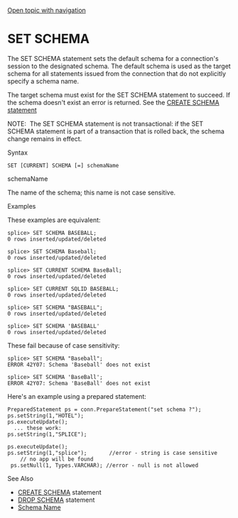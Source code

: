 [Open topic with navigation](../../../index.html#Shared/SQLReference/Statements/SetSchema.html)

<a href="" id="Statements.SetSchema"></a>[]()SET SCHEMA
=======================================================

The <span class="CodeFont">SET SCHEMA</span> statement sets the default schema for a connection's session to the designated schema. The default schema is used as the target schema for all statements issued from the connection that do not explicitly specify a schema name.

The target schema must exist for the <span class="CodeFont">SET SCHEMA</span> statement to succeed. If the schema doesn't exist an error is returned. See the [<span class="CodeFont">CREATE SCHEMA</span> statement](CreateSchema.html)

<span class="autonumber"><span class="noteAutoNum">NOTE:  </span></span>The <span class="CodeFont">SET SCHEMA</span> statement is not transactional: if the <span class="CodeFont">SET SCHEMA</span> statement is part of a transaction that is rolled back, the schema change remains in effect.

Syntax

``` FcnSyntax
SET [CURRENT] SCHEMA [=] schemaName
```

schemaName

The name of the schema; this name is not case sensitive.

Examples

These examples are equivalent:

``` Example
splice> SET SCHEMA BASEBALL; 
0 rows inserted/updated/deleted

splice> SET SCHEMA Baseball;
0 rows inserted/updated/deleted

splice> SET CURRENT SCHEMA BaseBall;
0 rows inserted/updated/deleted

splice> SET CURRENT SQLID BASEBALL;
0 rows inserted/updated/deleted

splice> SET SCHEMA "BASEBALL";
0 rows inserted/updated/deleted

splice> SET SCHEMA 'BASEBALL'
0 rows inserted/updated/deleted
```

These fail because of case sensitivity:

``` Example
splice> SET SCHEMA "Baseball";
ERROR 42Y07: Schema 'Baseball' does not exist

splice> SET SCHEMA 'BaseBall';
ERROR 42Y07: Schema 'BaseBall' does not exist
```

Here's an example using a prepared statement:

``` Example
PreparedStatement ps = conn.PrepareStatement("set schema ?");
ps.setString(1,"HOTEL");
ps.executeUpdate();
  ... these work:
ps.setString(1,"SPLICE");

ps.executeUpdate();
ps.setString(1,"splice");       //error - string is case sensitive
    // no app will be found 
 ps.setNull(1, Types.VARCHAR); //error - null is not allowed
```

See Also

-   <span class="CodeFont">[CREATE SCHEMA](CreateSchema.html)</span> statement
-   <span class="CodeFont">[DROP SCHEMA](DropSchema.html)</span> statement
-   [Schema Name](../Identifiers/IdentifierTypes.html#SchemaName)

 


